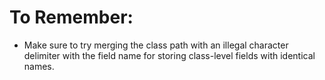 # To Remember:
- Make sure to try merging the class path with an illegal character delimiter with the field name for storing class-level fields with identical names.